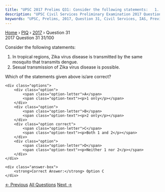 ```yaml
---
title: "UPSC 2017 Prelims Q31: Consider the following statements:   1. In tropical regions,..."
description: "UPSC Civil Services Preliminary Examination 2017 Question 31 with options and answer"
keywords: "UPSC, Prelims, 2017, Question 31, Civil Services, IAS, Previous Year Questions"
---
```


<nav class="breadcrumb">
    <a href="../../">Home</a>
    <span>›</span>
    <a href="../">PIQ</a>
    <span>›</span>
    <a href="./">2017</a>
    <span>›</span>
    <span>Question 31</span>
</nav>

<div class="question-header">
    <div class="question-meta">
        <span class="year-badge">2017</span>
        <span class="question-number">Question 31</span>
        <span class="progress">31/100</span>
    </div>
    <div class="progress-bar">
        <div class="progress-fill" style="width: 31.0%"></div>
    </div>
</div>

<div class="question-content">
    <div class="question-text">
        <p>Consider the following statements:</p>
<ol>
<li>In tropical regions, Zika virus disease is transmitted by the same mosquito that transmits dengue.</li>
<li>Sexual transmission of Zika virus disease is possible.</li>
</ol>
<p>Which of the statements given above is/are correct?</p>
    </div>
    
    <div class="options">
        <div class="option">
            <span class="option-letter">A</span>
            <span class="option-text"><p>1 only</p></span>
        </div>
        <div class="option">
            <span class="option-letter">B</span>
            <span class="option-text"><p>2 only</p></span>
        </div>
        <div class="option correct">
            <span class="option-letter">C</span>
            <span class="option-text"><p>Both 1 and 2</p></span>
        </div>
        <div class="option">
            <span class="option-letter">D</span>
            <span class="option-text"><p>Neither 1 nor 2</p></span>
        </div>
    </div>

    <div class="answer-box">
        <strong>Correct Answer:</strong> Option C
    </div>
</div>

<div class="question-nav">
    <a href="../q030-with-reference-to-river-teesta-consider-the-follow/" class="nav-btn prev">← Previous</a>
    <a href="../" class="nav-btn center">All Questions</a>
    <a href="../q032-consider-the-following-statements-1-the-standard-m/" class="nav-btn next">Next →</a>
</div>
